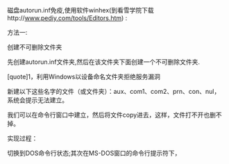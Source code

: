 磁盘autorun.inf免疫,使用软件winhex(到看雪学院下载http://www.pediy.com/tools/Editors.htm) :
方法一:
创建不可删除文件夹

先创建autorun.inf文件夹,然后在该文件夹下面创建一个不可删除文件夹.
 
[quote]1，利用Windows以设备命名文件夹拒绝服务漏洞
新建以下这些名字的文件（或文件夹）：aux、com1、com2、prn、con、nul，系统会提示无法建立。
我们可以在命令行窗口中建立，然后将文件copy进去，这样，文件打不开也删不掉。 

实现过程：
切换到DOS命令行状态;其次在MS-DOS窗口的命令行提示符下，
